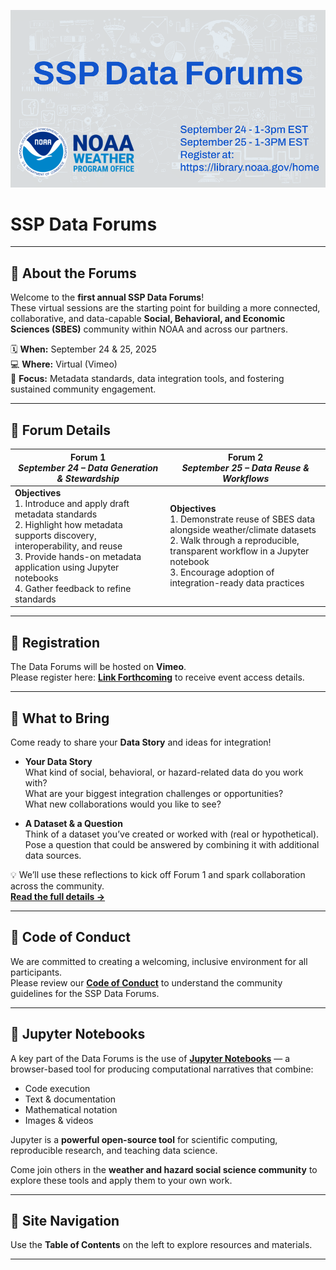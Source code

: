 ![SSP Data Forums](images/background.png)

# SSP Data Forums

---

## 📢 About the Forums

Welcome to the **first annual SSP Data Forums**!  
These virtual sessions are the starting point for building a more connected, collaborative, and data-capable **Social, Behavioral, and Economic Sciences (SBES)** community within NOAA and across our partners.  

🗓 **When:** September 24 & 25, 2025  
💻 **Where:** Virtual (Vimeo)  
🎯 **Focus:** Metadata standards, data integration tools, and fostering sustained community engagement.

---

## 📅 Forum Details

| **Forum 1** <br> *September 24 – Data Generation & Stewardship* | **Forum 2** <br> *September 25 – Data Reuse & Workflows* |
| --- | --- |
| **Objectives** <br> 1. Introduce and apply draft metadata standards  <br> 2. Highlight how metadata supports discovery, interoperability, and reuse  <br> 3. Provide hands-on metadata application using Jupyter notebooks  <br> 4. Gather feedback to refine standards | **Objectives** <br> 1. Demonstrate reuse of SBES data alongside weather/climate datasets  <br> 2. Walk through a reproducible, transparent workflow in a Jupyter notebook  <br> 3. Encourage adoption of integration-ready data practices |

---
## 📝 Registration

The Data Forums will be hosted on **Vimeo**.  
Please register here: [**Link Forthcoming**](https://library.noaa.gov/seminars) to receive event access details.

---

## 🧩 What to Bring

Come ready to share your **Data Story** and ideas for integration!

- **Your Data Story**  
  What kind of social, behavioral, or hazard-related data do you work with?  
  What are your biggest integration challenges or opportunities?  
  What new collaborations would you like to see?  

- **A Dataset & a Question**  
  Think of a dataset you’ve created or worked with (real or hypothetical).  
  Pose a question that could be answered by combining it with additional data sources.

💡 We’ll use these reflections to kick off Forum 1 and spark collaboration across the community.  
[**Read the full details →**](what-to-expect.md)

---

## 📝 Code of Conduct

We are committed to creating a welcoming, inclusive environment for all participants.  
Please review our [**Code of Conduct**](code-of-conduct.md) to understand the community guidelines for the SSP Data Forums.

---

## 📓 Jupyter Notebooks

A key part of the Data Forums is the use of **[Jupyter Notebooks](https://jupyter.org)** — a browser-based tool for producing computational narratives that combine:

- Code execution  
- Text & documentation  
- Mathematical notation  
- Images & videos  

Jupyter is a **powerful open-source tool** for scientific computing, reproducible research, and teaching data science.

Come join others in the **weather and hazard social science community** to explore these tools and apply them to your own work.

---

## 📂 Site Navigation

Use the **Table of Contents** on the left to explore resources and materials.

---
